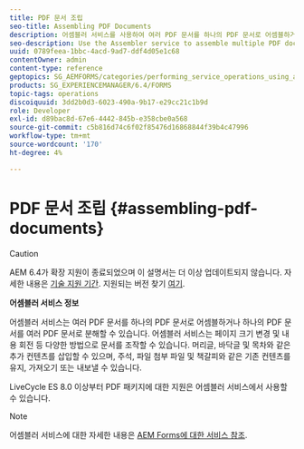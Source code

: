 ```yaml
---
title: PDF 문서 조립
seo-title: Assembling PDF Documents
description: 어셈블러 서비스를 사용하여 여러 PDF 문서를 하나의 PDF 문서로 어셈블하거나 하나의 PDF 문서를 여러 PDF 문서로 분해합니다.
seo-description: Use the Assembler service to assemble multiple PDF documents into one PDF document or disassemble one PDF document into multiple PDF documents.
uuid: 0789feea-1bbc-4acd-9ad7-ddf4d05e1c68
contentOwner: admin
content-type: reference
geptopics: SG_AEMFORMS/categories/performing_service_operations_using_apis
products: SG_EXPERIENCEMANAGER/6.4/FORMS
topic-tags: operations
discoiquuid: 3dd2b0d3-6023-490a-9b17-e29cc21c1b9d
role: Developer
exl-id: d89bac8d-67e6-4442-845b-e358cbe0a568
source-git-commit: c5b816d74c6f02f85476d16868844f39b4c47996
workflow-type: tm+mt
source-wordcount: '170'
ht-degree: 4%

---
```


# PDF 문서 조립 {#assembling-pdf-documents}

>[!CAUTION]
>
>AEM 6.4가 확장 지원이 종료되었으며 이 설명서는 더 이상 업데이트되지 않습니다. 자세한 내용은 [기술 지원 기간](https://helpx.adobe.com/kr/support/programs/eol-matrix.html). 지원되는 버전 찾기 [여기](https://experienceleague.adobe.com/docs/).

**어셈블러 서비스 정보**

어셈블러 서비스는 여러 PDF 문서를 하나의 PDF 문서로 어셈블하거나 하나의 PDF 문서를 여러 PDF 문서로 분해할 수 있습니다. 어셈블러 서비스는 페이지 크기 변경 및 내용 회전 등 다양한 방법으로 문서를 조작할 수 있습니다. 머리글, 바닥글 및 목차와 같은 추가 컨텐츠를 삽입할 수 있으며, 주석, 파일 첨부 파일 및 책갈피와 같은 기존 컨텐츠를 유지, 가져오기 또는 내보낼 수 있습니다.

LiveCycle ES 8.0 이상부터 PDF 패키지에 대한 지원은 어셈블러 서비스에서 사용할 수 있습니다.

>[!NOTE]
>
>어셈블러 서비스에 대한 자세한 내용은 [AEM Forms에 대한 서비스 참조](https://www.adobe.com/go/learn_aemforms_services_63).
